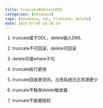 ```yaml
---
title: truncate和delete区别
categories: [database]
tags: [database, sql, truncate, delete]
date: 2015-07-09 14:16:14
---
```


1.  truncate属于DDL，delete输入DML

1.  truncate不可回滚，delete可回滚

1.  delete可接where子句

1.  truncate执行更快

1.  truncate回收表空间，占用系统日志资源更少

1.  truncate不触发delete触发器

1.  truncate不能被授权
